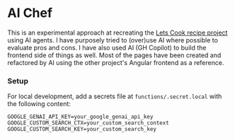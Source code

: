 # AI Chef

This is an experimental approach at recreating the [Lets Cook recipe project](https://github.com/prasha-au/letscook) using AI agents. I have purposely tried to (over)use AI where possible to evaluate pros and cons. I have also used AI (GH Copilot) to build the frontend side of things as well. Most of the pages have been created and refactored by AI using the other project's Angular frontend as a reference.


### Setup
For local development, add a secrets file at `functions/.secret.local` with the following content:
```
GOOGLE_GENAI_API_KEY=your_google_genai_api_key
GOOGLE_CUSTOM_SEARCH_CTX=your_custom_search_context
GOOGLE_CUSTOM_SEARCH_KEY=your_custom_search_key
```

